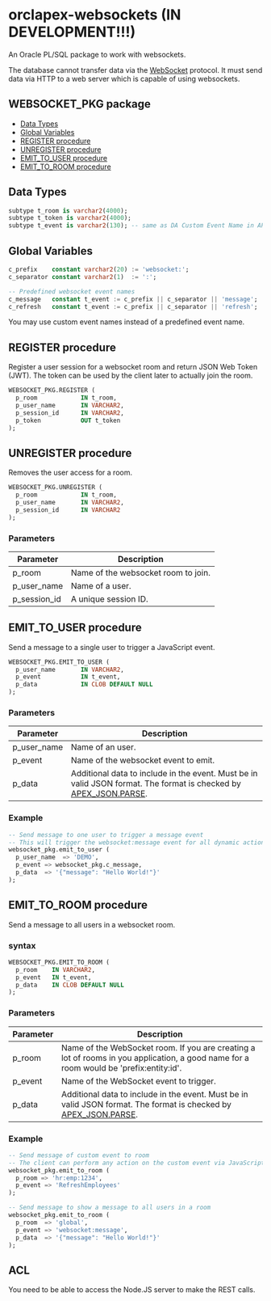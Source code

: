 # orclapex-websockets (IN DEVELOPMENT!!!)

An Oracle PL/SQL package to work with websockets.

The database cannot transfer data via the [WebSocket](https://en.wikipedia.org/wiki/WebSocket) protocol. It must send data via HTTP to a web server which is capable of using websockets.

## WEBSOCKET_PKG package
* [Data Types](#data-types)
* [Global Variables](#global-variables)
* [REGISTER procedure](#register-procedure)
* [UNREGISTER procedure](#unregister-procedure)
* [EMIT_TO_USER procedure](#emit_to_user-procedure)
* [EMIT_TO_ROOM procedure](#emit_to_room-procedure)

## Data Types

```sql
subtype t_room is varchar2(4000);
subtype t_token is varchar2(4000);
subtype t_event is varchar2(130); -- same as DA Custom Event Name in APEX 5.1
```

## Global Variables

```sql
c_prefix    constant varchar2(20) := 'websocket:';
c_separator constant varchar2(1)  := ':';

-- Predefined websocket event names
c_message   constant t_event := c_prefix || c_separator || 'message';
c_refresh   constant t_event := c_prefix || c_separator || 'refresh';
```

You may use custom event names instead of a predefined event name.

## REGISTER procedure

Register a user session for a websocket room and return JSON Web Token (JWT).
The token can be used by the client later to actually join the room.

```sql
WEBSOCKET_PKG.REGISTER (
  p_room            IN t_room,
  p_user_name       IN VARCHAR2,
  p_session_id      IN VARCHAR2,
  p_token           OUT t_token
);
```

## UNREGISTER procedure

Removes the user access for a room.

```sql
WEBSOCKET_PKG.UNREGISTER (
  p_room            IN t_room,
  p_user_name       IN VARCHAR2,
  p_session_id      IN VARCHAR2
);
```

### Parameters

| Parameter | Description |
| --- | --- |
| p_room | Name of the websocket room to join. |
| p_user_name| Name of a user. |
| p_session_id | A unique session ID. |

## EMIT_TO_USER procedure

Send a message to a single user to trigger a JavaScript event.

```sql
WEBSOCKET_PKG.EMIT_TO_USER (
  p_user_name       IN VARCHAR2,
  p_event           IN t_event,
  p_data            IN CLOB DEFAULT NULL
);
```


### Parameters

| Parameter | Description |
| --- | --- |
| p_user_name | Name of an user. |
| p_event| Name of the websocket event to emit. |
| p_data | Additional data to include in the event. Must be in valid JSON format. The format is checked by [APEX_JSON.PARSE](http://docs.oracle.com/cd/E59726_01/doc.50/e39149/apex_json.htm#AEAPI29747). |

### Example

```sql
-- Send message to one user to trigger a message event
-- This will trigger the websocket:message event for all dynamic actions which use this event
websocket_pkg.emit_to_user (
  p_user_name  => 'DEMO',
  p_event => websocket_pkg.c_message,
  p_data  => '{"message": "Hello World!"}'
);
```

## EMIT_TO_ROOM procedure

Send a message to all users in a websocket room.

### syntax

```sql
WEBSOCKET_PKG.EMIT_TO_ROOM (
  p_room    IN VARCHAR2,
  p_event   IN t_event,
  p_data    IN CLOB DEFAULT NULL
);
```

### Parameters

| Parameter | Description |
| --- | --- |
| p_room | Name of the WebSocket room. If you are creating a lot of rooms in you application, a good name for a room would be 'prefix:entity:id'.  |
| p_event| Name of the WebSocket event to trigger.                     |
| p_data | Additional data to include in the event. Must be in valid JSON format. The format is checked by [APEX_JSON.PARSE](http://docs.oracle.com/cd/E59726_01/doc.50/e39149/apex_json.htm#AEAPI29747). |

### Example

```sql
-- Send message of custom event to room
-- The client can perform any action on the custom event via JavaScript
websocket_pkg.emit_to_room (
  p_room => 'hr:emp:1234',
  p_event => 'RefreshEmployees'
);

-- Send message to show a message to all users in a room
websocket_pkg.emit_to_room (
  p_room  => 'global',
  p_event => 'websocket:message',
  p_data  => '{"message": "Hello World!"}'
);
```

## ACL

You need to be able to access the Node.JS server to make the REST calls.
